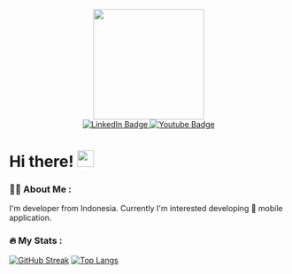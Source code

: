 
<!--
**richardlois8/richardlois8** is a ✨ _special_ ✨ repository because its `README.md` (this file) appears on your GitHub profile.

Here are some ideas to get you started:

- 🔭 I’m currently working on ...
- 🌱 I’m currently learning ...
- 👯 I’m looking to collaborate on ...
- 🤔 I’m looking for help with ...
- 💬 Ask me about ...
- 📫 How to reach me: ...
- 😄 Pronouns: ...
- ⚡ Fun fact: ...
-->

<div id="header" align="center">
  <img src="https://media.giphy.com/media/WTjXuYA2y4o3UZly3W/giphy.gif" width="200"/>
</div>

<div id="badges" align="center">
  <a href="https://www.linkedin.com/in/richardlois8/">
    <img src="https://img.shields.io/badge/LinkedIn-blue?style=for-the-badge&logo=linkedin&logoColor=white" alt="LinkedIn Badge"/>
  </a>
  <a href="https://www.youtube.com/@richardlois8">
    <img src="https://img.shields.io/badge/YouTube-red?style=for-the-badge&logo=youtube&logoColor=white" alt="Youtube Badge"/>
  </a>
</div>

<div align="center">
  <img src="https://komarev.com/ghpvc/?username=richardlois8&style=flat-square&color=blue" alt=""/>
</div>

<h1>
  Hi there!
  <img src="https://media.giphy.com/media/hvRJCLFzcasrR4ia7z/giphy.gif" width="30px"/>
</h1>

### :man_technologist: About Me :
I'm developer from Indonesia. Currently I'm interested developing :iphone: mobile application.

### :fire: My Stats :
[![GitHub Streak](http://github-readme-streak-stats.herokuapp.com?user=richardlois8&theme=dark&background=000000)](https://git.io/streak-stats)
[![Top Langs](https://github-readme-stats.vercel.app/api/top-langs/?username=richardlois8&layout=compact&theme=vision-friendly-dark)](https://github.com/anuraghazra/github-readme-stats)
